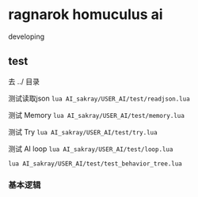 # ragnarok homuculus ai

developing

## test

去 ../ 目录

测试读取json
``lua AI_sakray/USER_AI/test/readjson.lua``

测试 Memory
``lua AI_sakray/USER_AI/test/memory.lua``

测试 Try
``lua AI_sakray/USER_AI/test/try.lua``

测试 AI loop
``lua AI_sakray/USER_AI/test/loop.lua``

```lua AI_sakray/USER_AI/test/test_behavior_tree.lua```

### 基本逻辑

```

```

